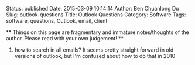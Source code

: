 Status: published
Date: 2015-03-09 10:14:14
Author: Ben Chuanlong Du
Slug: outlook-questions
Title: Outlook Questions
Category: Software
Tags: software, questions, Outlook, email, client

**
Things on this page are
fragmentary and immature notes/thoughts of the author.
Please read with your own judgement!
**

1. how to search in all emails? It seems pretty straight forward in old versions of outlook, 
but I'm confused about how to do that in 2010
